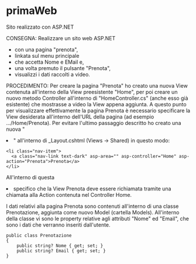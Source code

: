 # primaWeb

Sito realizzato con ASP.NET

CONSEGNA:
Realizzare un sito web ASP.NET 
- con una pagina "prenota", 
- linkata sul menu principale 
- che accetta Nome e EMail e, 
- una volta premuto il pulsante "Prenota", 
- visualizzi i dati raccolti a video.

PROCEDIMENTO:
Per creare la pagina "Prenota" ho creato una nuova View contenuta all'interno della View preesistente "Home", per poi creare un nuovo metodo Controller all'interno di "HomeController.cs" (anche esso già esistente) che mostrasse a video la View appena aggiunta.
A questo punto per visualizzare effettivamente la pagina Prenota è necessario specificare la View desiderata all'interno dell'URL della pagina (ad esempio .../Home/Prenota).
Per evitare l'ultimo passaggio descritto ho creato una nuova "<li>" all'interno di _Layout.cshtml (Views -> Shared) in questo modo:
```
<li class="nav-item">
  <a class="nav-link text-dark" asp-area="" asp-controller="Home" asp-action="Prenota">Prenota</a>
</li>
```
All'interno di questa <li> specifico che la View Prenota deve essere richiamata tramite una chiamata alla Action contenuta nel Controller Home.

I dati relativi alla pagina Prenota sono contenuti all'interno di una classe Prenotazione, aggiunta come nuovo Model (cartella Models).
All'interno della classe vi sono le property relative agli attributi "Nome" ed "Email", che sono i dati che verranno inseriti dall'utente.
```
public class Prenotazione
{
    public string? Nome { get; set; }
    public string? Email { get; set; }
}
```
